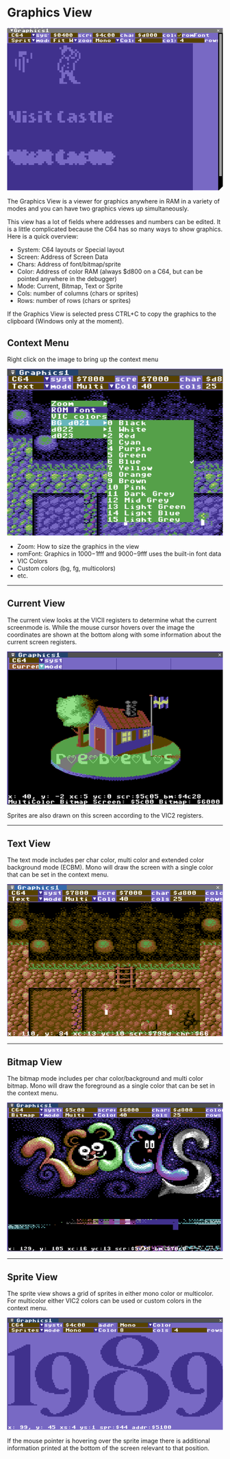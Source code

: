 # Graphics View

![Graphics View](img/GraphicsView.png)

The Graphics View is a viewer for graphics anywhere in RAM in a
variety of modes and you can have two graphics views up simultaneously.

This view has a lot of fields where addresses and numbers can be edited. It is a little complicated because the C64 has so many ways to show graphics. Here is a quick overview:
* System: C64 layouts or Special layout
* Screen: Address of Screen Data
* Chars: Address of font/bitmap/sprite
* Color: Address of color RAM (always $d800 on a C64, but can be pointed anywhere in the debugger)
* Mode: Current, Bitmap, Text or Sprite
* Cols: number of columns (chars or sprites)
* Rows: number of rows (chars or sprites)

If the Graphics View is selected press CTRL+C to copy the graphics to the clipboard (Windows only at the moment).

## Context Menu

Right click on the image to bring up the context menu

![Context Menu](img/GfxView_Context.png)

* Zoom: How to size the graphics in the view
* romFont: Graphics in $1000-$1fff and $9000-$9fff uses the built-in font data
* VIC Colors
* Custom colors (bg, fg, multicolors)
* etc.

---

## Current View

The current view looks at the VICII registers to determine what the current screenmode is. While the mouse cursor hovers over the image the coordinates are shown  at the bottom along with some information about the current screen registers.

![Current Mode](img/GfxView_Current.png)

Sprites are also drawn on this screen according to the VIC2 registers.

---

## Text View

The text mode includes per char color, multi color and extended color background mode (ECBM). Mono will draw the screen with a single color that can be set in the context menu.

![Text Mode](img/GfxView_Text.png)

---

## Bitmap View

The bitmap mode includes per char color/background and multi color bitmap. Mono will draw the foreground as a single color that can be set in the context menu.

![Bitmap Mode](img/GfxView_Bitmap.png)

---

## Sprite View

The sprite view shows a grid of sprites in either mono color or multicolor. For multicolor either VIC2 colors can be used or custom colors in the context menu.

![Sprite Mode](img/GfxView_Sprite.png)

If the mouse pointer is hovering over the sprite image there is additional information printed at the bottom of the screen relevant to that position.





